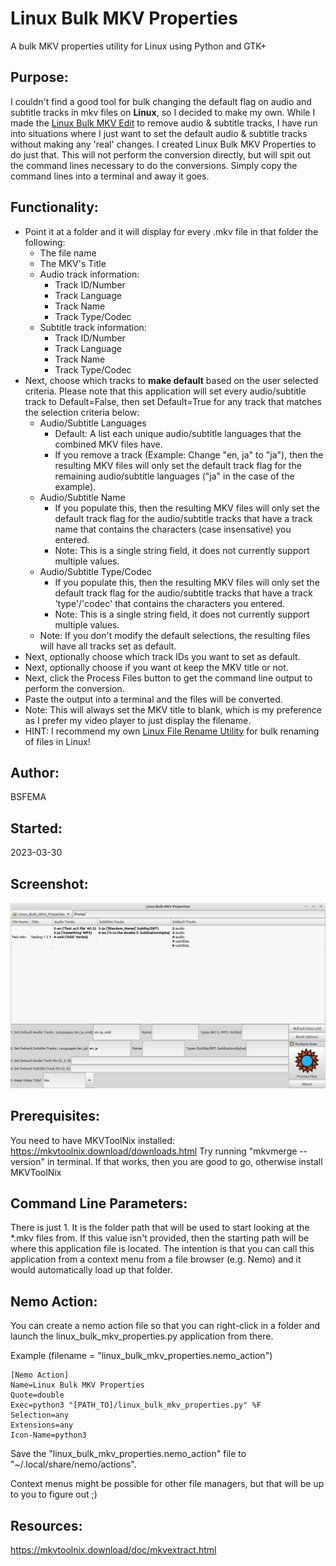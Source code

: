 # Linux Bulk MKV Properties
A bulk MKV properties utility for Linux using Python and GTK+

## Purpose:
I couldn't find a good tool for bulk changing the default flag on audio and subtitle tracks in mkv files on **Linux**, so I decided to make my own.  While I made the [Linux Bulk MKV Edit](https://github.com/BSFEMA/linux_bulk_mkv_properties) to remove audio & subtitle tracks, I have run into situations where I just want to set the default audio & subtitle tracks without making any 'real' changes.  I created Linux Bulk MKV Properties to do just that.  This will not perform the conversion directly, but will spit out the command lines necessary to do the conversions.  Simply copy the command lines into a terminal and away it goes.

## Functionality:
* Point it at a folder and it will display for every .mkv file in that folder the following:
  * The file name
  * The MKV's Title
  * Audio track information:
    * Track ID/Number
    * Track Language
    * Track Name
    * Track Type/Codec
  * Subtitle track information:
    * Track ID/Number
    * Track Language
    * Track Name
    * Track Type/Codec
* Next, choose which tracks to **make default** based on the user selected criteria.  Please note that this application will set every audio/subtitle track to Default=False, then set Default=True for any track that matches the selection criteria below:
  * Audio/Subtitle Languages
    * Default:  A list each unique audio/subtitle languages that the combined MKV files have.
    * If you remove a track (Example:  Change "en, ja" to "ja"), then the resulting MKV files will only set the default track flag for the remaining audio/subtitle languages ("ja" in the case of the example).
  * Audio/Subtitle Name
    * If you populate this, then the resulting MKV files will only set the default track flag for the audio/subtitle tracks that have a track name that contains the characters (case insensative) you entered.
    * Note:  This is a single string field, it does not currently support multiple values.
  * Audio/Subtitle Type/Codec
    * If you populate this, then the resulting MKV files will only set the default track flag for the audio/subtitle tracks that have a track 'type'/'codec' that contains the characters you entered.
    * Note:  This is a single string field, it does not currently support multiple values.
  * Note:  If you don't modify the default selections, the resulting files will have all tracks set as default.
* Next, optionally choose which track IDs you want to set as default.
* Next, optionally choose if you want ot keep the MKV title or not.
* Next, click the Process Files button to get the command line output to perform the conversion.
* Paste the output into a terminal and the files will be converted.
* Note:  This will always set the MKV title to blank, which is my preference as I prefer my video player to just display the filename.
* HINT:  I recommend my own [Linux File Rename Utility](https://github.com/BSFEMA/linux_file_rename_utility) for bulk renaming of files in Linux! 

## Author:
BSFEMA

## Started:
2023-03-30

## Screenshot:
![screenshot](https://github.com/BSFEMA/linux_bulk_mkv_properties/raw/master/screenshot.png)

## Prerequisites:
You need to have MKVToolNix installed:  https://mkvtoolnix.download/downloads.html  Try running "mkvmerge --version" in terminal.  If that works, then you are good to go, otherwise install MKVToolNix

## Command Line Parameters:
There is just 1.  It is the folder path that will be used to start looking at the *.mkv files from.  If this value isn't provided, then the starting path will be where this application file is located.  The intention is that you can call this application from a context menu from a file browser (e.g. Nemo) and it would automatically load up that folder.

## Nemo Action:

You can create a nemo action file so that you can right-click in a folder and launch the linux_bulk_mkv_properties.py application from there.

Example (filename = "linux_bulk_mkv_properties.nemo_action") 

    [Nemo Action]
    Name=Linux Bulk MKV Properties
    Quote=double
    Exec=python3 "[PATH_TO]/linux_bulk_mkv_properties.py" %F
    Selection=any
    Extensions=any
    Icon-Name=python3

Save the "linux_bulk_mkv_properties.nemo_action" file to "~/.local/share/nemo/actions".

Context menus might be possible for other file managers, but that will be up to you to figure out ;)

## Resources:
https://mkvtoolnix.download/doc/mkvextract.html